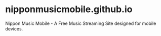 # nipponmusicmobile.github.io
Nippon Music Mobile - A Free Music Streaming Site designed for mobile devices. 
